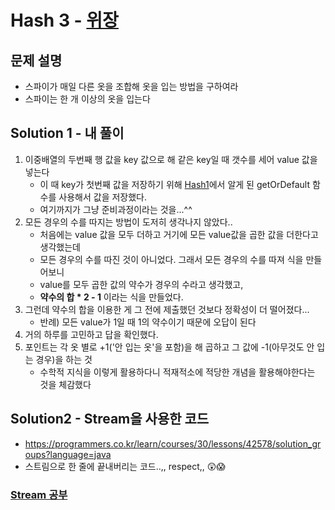 # Hash 3 - [위장](https://programmers.co.kr/learn/courses/30/lessons/42578)

## 문제 설명
* 스파이가 매일 다른 옷을 조합해 옷을 입는 방법을 구하여라
* 스파이는 한 개 이상의 옷을 입는다

## Solution 1 - 내 풀이

1. 이중배열의 두번째 행 값을 key 값으로 해 같은 key일 때 갯수를 세어 value 값을 넣는다
	* 이 때 key가 첫번째 값을 저장하기 위해 [Hash1](https://github.com/jykim3097/Programmers/tree/main/src/highscorekit/hash/hash1_%EC%99%84%EC%A3%BC%ED%95%98%EC%A7%80%EB%AA%BB%ED%95%9C%EC%84%A0%EC%88%98)에서 알게 된 getOrDefault 함수를 사용해서 값을 저장했다.
	* 여기까지가 그냥 준비과정이라는 것을...^^
2. 모든 경우의 수를 따지는 방법이 도저히 생각나지 않았다..
	* 처음에는 value 값을 모두 더하고 거기에 모든 value값을 곱한 값을 더한다고 생각했는데
	* 모든 경우의 수를 따진 것이 아니었다. 그래서 모든 경우의 수를 따져 식을 만들어보니
	* value를 모두 곱한 값의 약수가 경우의 수라고 생각했고,
	* **약수의 합 * 2 - 1** 이라는 식을 만들었다.
3. 그런데 약수의 합을 이용한 게 그 전에 제출했던 것보다 정확성이 더 떨어졌다...
	* 반례) 모든 value가 1일 때 1의 약수이기 때문에 오답이 된다
4. 거의 하루를 고민하고 답을 확인했다.
5. 포인트는 각 옷 별로 +1('안 입는 옷'을 포함)을 해 곱하고 그 값에 -1(아무것도 안 입는 경우)을 하는 것
	* 수학적 지식을 이렇게 활용하다니 적재적소에 적당한 개념을 활용해야한다는 것을 체감했다

## Solution2 - Stream을 사용한 코드
* https://programmers.co.kr/learn/courses/30/lessons/42578/solution_groups?language=java
* 스트림으로 한 줄에 끝내버리는 코드..,, respect,, 😲😱

### [Stream 공부]()
